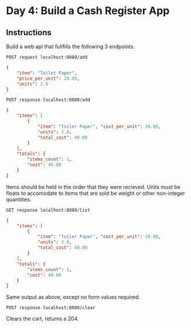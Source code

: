 # Day 4: Build a Cash Register App

## Instructions

Build a web api that fullfills the following 3 endpoints.

`POST request localhost:8080/add`
```json
{
    "item": "Toilet Paper",
    "price_per_unit": 20.00,
    "units": 2.0
}
```

`POST response localhost:8080/add`
```json
{
    "items": [
        {
            "item": "Toiler Paper", "cost_per_unit": 20.00,
            "units": 2.0,
            "total_cost": 40.00
        }
    ],
    "totals": {
        "items_count": 1,
        "cost": 40.00
    }
}
```

Items should be held in the order that they were recieved. Units must be floats to accomodate to items that are sold be weight or other non-integer quantities.

`GET response localhost:8080/list`
```json
{
    "items": [
        {
            "item": "Toiler Paper", "cost_per_unit": 20.00,
            "units": 2.0,
            "total_cost": 40.00
        }
    ],
    "totals": {
        "items_count": 1,
        "cost": 40.00
    }
}
```

Same output as above, except no form values required.

`POST response localhost:8080/clear`

Clears the cart, returns a 204.
